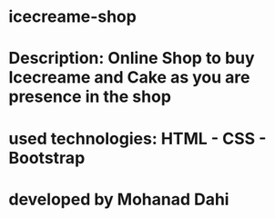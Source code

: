 # icecreame-shop

# Description: Online Shop to buy Icecreame and Cake as you are presence in the shop

# used technologies: HTML - CSS - Bootstrap

# developed by Mohanad Dahi